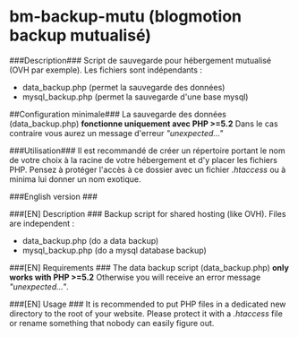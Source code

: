 bm-backup-mutu (blogmotion backup mutualisé)
===

###Description###
Script de sauvegarde pour hébergement mutualisé (OVH par exemple). Les fichiers sont indépendants :

- data_backup.php (permet la sauvegarde des données)
- mysql_backup.php (permet la sauvegarde d'une base mysql)

##Configuration minimale###
La sauvegarde des données (data_backup.php) **fonctionne uniquement avec PHP >=5.2**
Dans le cas contraire vous aurez un message d'erreur *"unexpected..."*

###Utilisation###
Il est recommandé de créer un répertoire portant le nom de votre choix à la racine de votre hébergement et d'y placer les fichiers PHP. Pensez à protéger l'accès à ce dossier avec un fichier *.htaccess* ou à minima lui donner un nom exotique.

###English version ###

###[EN] Description ###
Backup script for shared hosting (like OVH). Files are independent :

- data_backup.php (do a data backup)
- mysql_backup.php (do a mysql database backup)

###[EN] Requirements ###
The data backup script (data_backup.php) **only works with PHP >=5.2**
Otherwise you will receive an error message *"unexpected..."*.

###[EN] Usage ###
It is recommended to put PHP files in a dedicated new directory to the root of your website. Please protect it with a *.htaccess* file or rename something that nobody can easily figure out.
